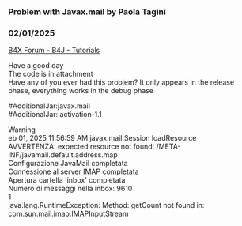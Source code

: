 ### Problem with Javax.mail by Paola Tagini
### 02/01/2025
[B4X Forum - B4J - Tutorials](https://www.b4x.com/android/forum/threads/165388/)

Have a good day  
The code is in attachment  
Have any of you ever had this problem? It only appears in the release phase, everything works in the debug phase  
  
  
  
#AdditionalJar:javax.mail  
#AdditionalJar: activation-1.1  
  
  
Warning  
eb 01, 2025 11:56:59 AM javax.mail.Session loadResource  
AVVERTENZA: expected resource not found: /META-INF/javamail.default.address.map  
Configurazione JavaMail completata  
Connessione al server IMAP completata  
Apertura cartella 'inbox' completata  
Numero di messaggi nella inbox: 9610  
1  
java.lang.RuntimeException: Method: getCount not found in: com.sun.mail.imap.IMAPInputStream